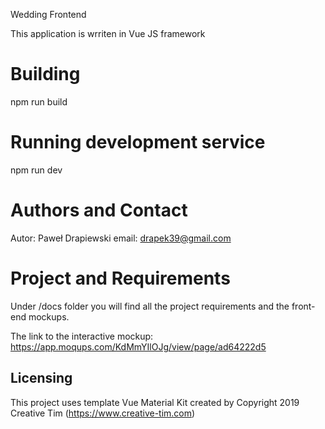 Wedding Frontend

This application is wrriten in Vue JS framework

# Building
npm run build

# Running development service
npm run dev

# Authors and Contact
Autor: Paweł Drapiewski
email: drapek39@gmail.com

# Project and Requirements
Under /docs folder you will find all the project requirements and the front-end mockups.

The link to the interactive mockup: https://app.moqups.com/KdMmYIlOJg/view/page/ad64222d5
      
## Licensing
This project uses template Vue Material Kit created by Copyright 2019 Creative Tim (https://www.creative-tim.com)
